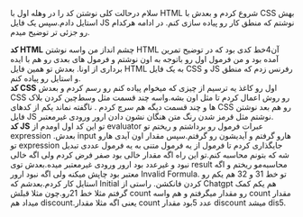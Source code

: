 سلام
درحالت کلی نوشتن کد را در وهله اول با HTML شروع کردم و بعدش با CSS بهش استایل دادم.سپس یک فایل JS نوشتم که منطق کار رو پیاده سازی کنم.
در ادامه هرکدام رو جزئی تر توضیح میدم.

**کد HTML**
چشم انداز من واسه نوشتن HTML آن4خط کدی بود که در توضیح تمرین آمده بود و من فرمول اول رو باتوجه به اون نوشتم و فرمول های بعدی رو هم با ایده برداری از اونا.
بعدش تو همین فایل HTML به یک فایل CSS و JS رفرنس زدم که منطق و استایل رو پیاده کنم.
<br>
**کد CSS**
اول رو کاغذ یه ترسیم از چیزی که میخوام پیاده کنم رو رسم کردم و بعدش CSS رو روش اعمال کردم تا مثل اون بشه.واسه چند قسمت مثل وسط‌چین کردن بلاک ها و چند قسمت دیگه هم سرچ کردم . ناگفته نماند یکم از کدهای CSS رو هم بعد نوشتن فایل JS نوشتم مثل قرمز شدن رنگ متن هنگان نشون دادن ارور ورودی غیرمعتبر.
<br>
**کد JS**
تو این کد اول اومدم از evaluator عبرات فرمول رو برداشتم و ریختم تو expression .بعدش input هارو گرفتم و آیدیشون رو گرفتم.سپس مقدار اون آیدی هارو تو expression جایگذاری کردم تا فرمول از یه فرمول متنی به یه فرمول عددی تبدیل شه که بتونم محاسبه کنم.تو این راه اگه مقدار خالی بود صفر فرض کردم ولی اگه خالی نبود و غیرعدد بود ارور ورودی غیرمعتبر میده.بعدش توی result محاسبه‌مو ریختم و اگه معتبر بود چاپش میکنه ولی اگه نبود ارور Invalid Formula. تو خط 31 و 32 هم یکم رو استایل کار کردم.بعدشم که Initial  کردن فانکشن.
راستی از Chatgpt هم یکم کمک گرفتم مثلا خط 21رو.چون مثلا قبلش count رو مقدار میگرفتم و هم واسه count مقدار میداد هم discount.یعنی اگه مثلا مقدار count عدد 5بود مقدار discount میشد dis5.

